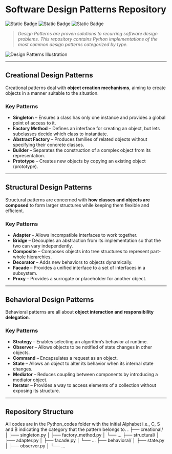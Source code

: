 #  Software Design Patterns Repository

![Static Badge](https://img.shields.io/badge/Creational_Design_Patterns-red) 
![Static Badge](https://img.shields.io/badge/Structural_Design_Patterns-gray) 
![Static Badge](https://img.shields.io/badge/Behavioural_Design_Patterns-blue)

>  *Design Patterns are proven solutions to recurring software design problems. This repository contains Python implementations of the most common design patterns categorized by type.*

![Design Patterns Illustration](https://github.com/user-attachments/assets/ce8c7fc7-58f8-4660-bcdd-43a0de4e6a44)

---

##  Creational Design Patterns
Creational patterns deal with **object creation mechanisms**, aiming to create objects in a manner suitable to the situation.

###  Key Patterns
- **Singleton** – Ensures a class has only one instance and provides a global point of access to it.
- **Factory Method** – Defines an interface for creating an object, but lets subclasses decide which class to instantiate.
- **Abstract Factory** – Produces families of related objects without specifying their concrete classes.
- **Builder** – Separates the construction of a complex object from its representation.
- **Prototype** – Creates new objects by copying an existing object (prototype).

---

##  Structural Design Patterns
Structural patterns are concerned with **how classes and objects are composed** to form larger structures while keeping them flexible and efficient.

###  Key Patterns
- **Adapter** – Allows incompatible interfaces to work together.
- **Bridge** – Decouples an abstraction from its implementation so that the two can vary independently.
- **Composite** – Composes objects into tree structures to represent part-whole hierarchies.
- **Decorator** – Adds new behaviors to objects dynamically.
- **Facade** – Provides a unified interface to a set of interfaces in a subsystem.
- **Proxy** – Provides a surrogate or placeholder for another object.

---

##  Behavioral Design Patterns
Behavioral patterns are all about **object interaction and responsibility delegation**.

###  Key Patterns
- **Strategy** – Enables selecting an algorithm’s behavior at runtime.
- **Observer** – Allows objects to be notified of state changes in other objects.
- **Command** – Encapsulates a request as an object.
- **State** – Allows an object to alter its behavior when its internal state changes.
- **Mediator** – Reduces coupling between components by introducing a mediator object.
- **Iterator** – Provides a way to access elements of a collection without exposing its structure.

---

##  Repository Structure
All codes are in the Python_codes folder with the initial Alphabet i.e., C, S and B indicating the category that the pattern belongs to.
.
├── creational/
│   ├── singleton.py
│   ├── factory_method.py
│   └── ...
├── structural/
│   ├── adapter.py
│   ├── facade.py
│   └── ...
├── behavioral/
│   ├── state.py
│   ├── observer.py
│   └── ...
